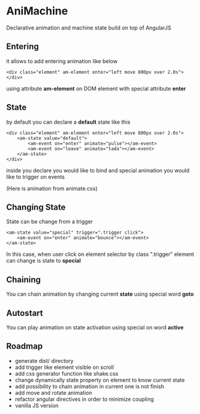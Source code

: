 AniMachine
==========

Declarative animation and machine state build on top of AngularJS

Entering
--------

it allows to add entering animation like below
```
<div class="element" am-element enter="left move 800px over 2.0s">
</div>
```
using attribute __am-element__ on DOM element with special attribute __enter__

State
-----

by default you can declare a __default__ state like this
```
<div class="element" am-element enter="left move 800px over 2.0s">
	<am-state value="default">
		<am-event on="enter" animate="pulse"></am-event>
		<am-event on="leave" animate="tada"></am-event>
	</am-state>
</div>
```

inside you declare you would like to bind and special animation you would like to trigger on events

(Here is animation from animate.css)

Changing State
--------------

State can be change from a trigger
```
<am-state value="special" trigger=".trigger click">
	<am-event on="enter" animate="bounce"></am-event>
</am-state>
```

In this case, when user click on element selector by class ".trigger" element can change is state to __special__

Chaining
--------

You can chain animation by changing current __state__ using special word __goto__

Autostart
---------

You can play animation on state activation using special on word __active__


Roadmap
-------

- generate dist/ directory
- add trigger like element visible on scroll
- add css generator function like shake.css
- change dynamically state property on element to know current state
- add possibility to chain animation in current one is not finish
- add move and rotate animation
- refactor angular directives in order to minimize coupling
- vanilla JS version